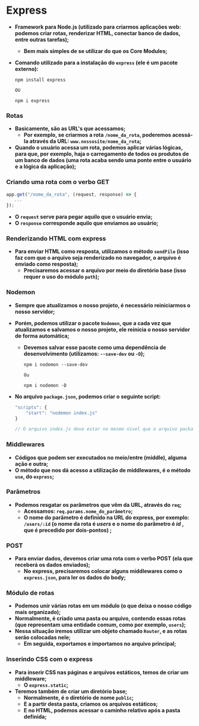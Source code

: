 # Express

- **Framework para Node.js (utilizado para criarmos aplicações web: podemos criar rotas, renderizar HTML, conectar banco de dados, entre outras tarefas);**

  - **Bem mais simples de se utilizar do que os Core Modules;**

- **Comando utilizado para a instalação do `express` (ele é um pacote externo):**

  ```shell
  npm install express
  
  OU
  
  npm i express
  ```



### Rotas

- **Basicamente, são as URL's que acessamos;**
  - **Por exemplo, se criarmos a rota `/nome_da_rota`, poderemos acessá-la através da URL: `www.nossosite/nome_da_rota`;**
- **Quando o usuário acessa um rota, podemos aplicar várias lógicas, para que, por exemplo, haja o carregamento de todos os produtos de um banco de dados (uma rota acaba sendo uma ponte entre o usuário e a lógica da aplicação);**



### Criando uma rota com o verbo GET

```javascript
app.get("/nome_da_rota", (request, response) => {
   ... 
});
```

- **O `request` serve para pegar aquilo que o usuário envia;**
- **O `response` corresponde aquilo que enviamos ao usuário;**



### Renderizando HTML com express

- **Para enviar HTML como resposta, utilizamos o método `sendFile` (isso faz com que o arquivo seja renderizado no navegador, o arquivo é enviado como resposta);**
  - **Precisaremos acessar o arquivo por meio do diretório base (isso requer o uso do módulo `path`);**



### Nodemon

- **Sempre que atualizamos o nosso projeto, é necessário reiniciarmos o nosso servidor;**

- **Porém, podemos utilizar o pacote `Nodemon`, que a cada vez que atualizamos e salvamos o nosso projeto, ele reinicia o nosso servidor de forma automática;**

  - **Devemos salvar esse pacote como uma dependência de desenvolvimento (utilizamos: `--save-dev` ou `-D`);**

    ```shell
    npm i nodemon --save-dev 
    
    Ou
    
    npm i nodemon -D
    ```

- **No arquivo `package.json`, podemos criar o seguinte script:**

  ```javascript
  "scripts": {
      "start": "nodemon index.js"
  }
  
  // O arquivo index.js deve estar no mesmo nível que o arquivo package.json
  ```



### Middlewares

- **Códigos que podem ser executados no meio/entre (middle), alguma ação e outra;**
- **O método que nos dá acesso a utilização de middlewares, é o método `use`, do `express`;**



### Parâmetros

- **Podemos resgatar os parâmetros que vêm da URL, através do `req`;**
  - **Acessamos: `req.params.nome_do_parâmetro`;**
  - **O nome do parâmetro é definido  na URL do express, por exemplo: `/users/:id` (o nome da rota é _users_ e o nome do parâmetro é _id_ , que é precedido por dois-pontos) ;**



### POST

- **Para enviar dados, devemos criar uma rota com o verbo POST (ela que receberá os dados enviados);**
  - **No express, precisaremos colocar alguns middlewares como o `express.json`, para ler os dados do body;**



### Módulo de rotas

- **Podemos unir  várias rotas em um módulo (o que deixa o nosso código mais organizado);**
- **Normalmente, é criado uma pasta ou arquivo, contendo essas rotas (que representam uma entidade comum, como por exemplo, `users`);**
- **Nessa situação iremos utilizar um objeto chamado `Router`, e as rotas serão colocadas nele;**
  - **Em seguida, exportamos e importamos no arquivo principal;**



### Inserindo CSS com o express

- **Para inserir CSS nas páginas e arquivos estáticos, temos de criar um middleware;**
  - **O `express.static`;**
- **Teremos também de criar um diretório base;**
  - **Normalmente, é o diretório de nome `public`;**
  - **E a partir desta pasta, criamos os arquivos estáticos;**
  - **E no HTML, podemos acessar o caminho relativo após a pasta definida;**




